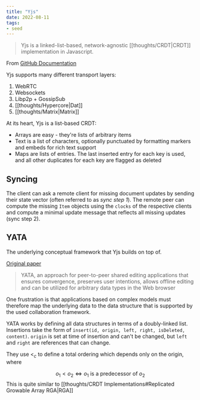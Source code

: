 ```yaml
---
title: "Yjs"
date: 2022-08-11
tags:
- seed
---
```


> Yjs is a linked-list-based, network-agnostic [[thoughts/CRDT|CRDT]] implementation in Javascript.

From [GitHub Documentation](https://github.com/yjs/yjs/blob/main/INTERNALS.md)

Yjs supports many different transport layers:
1. WebRTC
2. Websockets
3. Libp2p + GossipSub
4. [[thoughts/Hypercore|Dat]]
5. [[thoughts/Matrix|Matrix]]

At its heart, Yjs is a list-based CRDT:
- Arrays are easy - they're lists of arbitrary items
- Text is a list of characters, optionally punctuated by formatting markers and embeds for rich text support
- Maps are lists of entries. The last inserted entry for each key is used, and all other duplicates for each key are flagged as deleted

## Syncing
The client can ask a remote client for missing document updates by sending their state vector (often referred to as _sync step 1_). The remote peer can compute the missing `Item` objects using the `clocks` of the respective clients and compute a minimal update message that reflects all missing updates (sync step 2).

## YATA
The underlying conceptual framework that Yjs builds on top of.

[Original paper](https://www.researchgate.net/publication/310212186_Near_Real-Time_Peer-to-Peer_Shared_Editing_on_Extensible_Data_Types)

> YATA, an approach for peer-to-peer shared editing applications that ensures convergence, preserves user intentions, allows offline editing and can be utilized for arbitrary data types in the Web browser

One frustration is that applications based on complex models must therefore map the underlying data to the data structure that is supported by the used collaboration framework. 

YATA works by defining all data structures in terms of a doubly-linked list. Insertions take the form of `insert(id, origin, left, right, isDeleted, content)`. `origin` is set at time of insertion and can't be changed, but `left` and `right` are references that  can change.

They use $<_c$ to define a total ordering which depends only on the origin, where

$$o_1 < o_2 \iff o_1 \textrm{ is a predecessor of } o_2$$
This is quite similar to [[thoughts/CRDT Implementations#Replicated Growable Array RGA|RGA]]